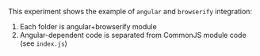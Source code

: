 This experiment shows the example of `angular` and `browserify` integration:
1. Each folder is angular+browserify module
2. Angular-dependent code is separated from CommonJS module code (see `index.js`)